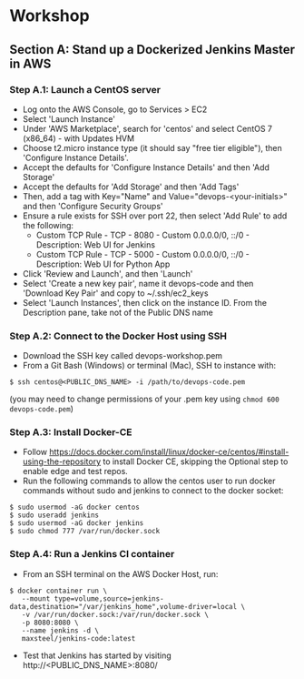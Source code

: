 # Workshop
## Section A: Stand up a Dockerized Jenkins Master in AWS
### Step A.1: Launch a CentOS server
* Log onto the AWS Console, go to Services > EC2
* Select 'Launch Instance'
* Under 'AWS Marketplace', search for 'centos' and select CentOS 7 (x86_64) - with Updates HVM
* Choose t2.micro instance type (it should say "free tier eligible"), then 'Configure Instance Details'.
* Accept the defaults for 'Configure Instance Details' and then 'Add Storage'
* Accept the defaults for 'Add Storage' and then 'Add Tags'
* Then, add a tag with Key="Name" and Value="devops-\<your-initials\>" and then 'Configure Security Groups'
* Ensure a rule exists for SSH over port 22, then select 'Add Rule' to add the following:
   * Custom TCP Rule - TCP - 8080 - Custom 0.0.0.0/0, ::/0 - Description: Web UI for Jenkins
   * Custom TCP Rule - TCP - 5000 - Custom 0.0.0.0/0, ::/0 - Description: Web UI for Python App
* Click 'Review and Launch', and then 'Launch' 
* Select 'Create a new key pair', name it devops-code and then 'Download Key Pair' and copy to ~/.ssh/ec2_keys
* Select 'Launch Instances', then click on the instance ID. From the Description pane, take not of the Public DNS name

### Step A.2: Connect to the Docker Host using SSH
* Download the SSH key called devops-workshop.pem
* From a Git Bash (Windows) or terminal (Mac), SSH to instance with:
```
$ ssh centos@<PUBLIC_DNS_NAME> -i /path/to/devops-code.pem
```
(you may need to change permissions of your .pem key using `chmod 600 devops-code.pem`)

### Step A.3: Install Docker-CE
* Follow https://docs.docker.com/install/linux/docker-ce/centos/#install-using-the-repository to install Docker CE, skipping the Optional step to enable edge and test repos.
* Run the following commands to allow the centos user to run docker commands without sudo and jenkins to connect to the docker socket:
```
$ sudo usermod -aG docker centos
$ sudo useradd jenkins
$ sudo usermod -aG docker jenkins
$ sudo chmod 777 /var/run/docker.sock
```

### Step A.4: Run a Jenkins CI container
* From an SSH terminal on the AWS Docker Host, run:
```
$ docker container run \
   --mount type=volume,source=jenkins-data,destination="/var/jenkins_home",volume-driver=local \
   -v /var/run/docker.sock:/var/run/docker.sock \
   -p 8080:8080 \
   --name jenkins -d \
   maxsteel/jenkins-code:latest
```
* Test that Jenkins has started by visiting http://<PUBLIC_DNS_NAME>:8080/
